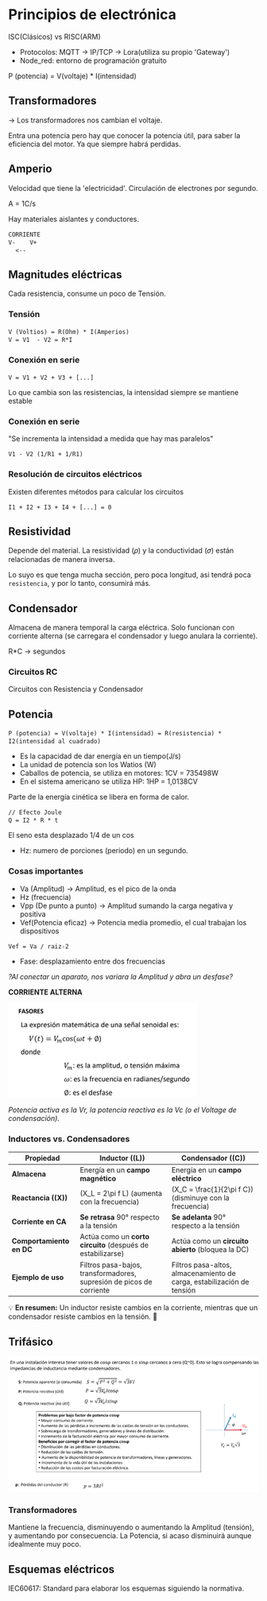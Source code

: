 # Principios de electrónica
ISC(Clásicos) vs RISC(ARM) 
- Protocolos: MQTT -> IP/TCP -> Lora(utiliza su propio 'Gateway')
- Node_red: entorno de programación gratuito 

P (potencia) = V(voltaje) * I(intensidad)
## Transformadores
-> Los transformadores nos cambian el voltaje.

Entra una potencia pero hay que conocer la potencia útil, para saber la eficiencia del motor. Ya que siempre habrá perdidas.
## Amperio
Velocidad que tiene la 'electricidad'. Circulación de electrones por segundo.

A = 1C/s

Hay materiales aislantes y conductores.
```
CORRIENTE
V-    V+
  <--
```
## Magnitudes eléctricas
Cada resistencia, consume un poco de Tensión.
### Tensión
```
V (Voltios) = R(Ohm) * I(Amperios)
V = V1  - V2 = R*I
```
### Conexión en serie

`V = V1 + V2 + V3 + [...]`

Lo que cambia son las resistencias, la intensidad siempre se mantiene estable

### Conexión en serie

"Se incrementa la intensidad a medida que hay mas paralelos"

```
V1 - V2 (1/R1 + 1/R1)
```

### Resolución de circuitos eléctricos
Existen diferentes métodos para calcular los circuitos

```
I1 + I2 + I3 + I4 + [...] = 0
```

## Resistividad
Depende del material. 
La resistividad (𝜌) y la conductividad (𝜎) están relacionadas de manera inversa.

Lo suyo es que tenga mucha sección, pero poca longitud, asi tendrá poca `resistencia`, y por lo tanto, consumirá más.

## Condensador
Almacena de manera temporal la carga eléctrica. Solo funcionan con corriente alterna (se carregara el condensador y luego anulara la corriente).

R*C -> segundos
### Circuitos RC
Circuitos con Resistencia y Condensador

## Potencia
```
P (potencia) = V(voltaje) * I(intensidad) = R(resistencia) * I2(intensidad al cuadrado)
```
- Es la capacidad de dar energía en un tiempo(J/s)
- La unidad de potencia son los Watios (W)
- Caballos de potencia, se utiliza en motores: 1CV = 735498W
- En el sistema americano se utiliza HP: 1HP = 1,0138CV

Parte de la energía cinética se libera en forma de calor.
```
// Efecto Joule
Q = I2 * R * t
```
El seno esta desplazado 1/4 de un cos

- Hz: numero de porciones (periodo) en un segundo.

### Cosas importantes
- Va (Amplitud) -> Amplitud, es el pico de la onda
- Hz (frecuencia)
- Vpp (De punto a punto) -> Amplitud sumando la carga negativa y positiva
- Vef(Potencia eficaz) -> Potencia media promedio, el cual trabajan los dispositivos

```
Vef = Va / raiz-2
```

- Fase: desplazamiento entre dos frecuencias

_?Al conectar un aparato, nos variara la Amplitud y abra un desfase?_

**CORRIENTE ALTERNA**

![Corriente alterna](../public/img/corriente_alterna.png)

_Potencia activa es la Vr, la potencia reactiva es la Vc (o el Voltage de condensación)._

### **Inductores vs. Condensadores**  

| Propiedad        | **Inductor (\(L\))**  | **Condensador (\(C\))**  |
|-----------------|----------------|----------------|
| **Almacena**    | Energía en un **campo magnético** | Energía en un **campo eléctrico** |
| **Reactancia (\(X\))** | \(X_L = 2\pi f L\) (aumenta con la frecuencia) | \(X_C = \frac{1}{2\pi f C}\) (disminuye con la frecuencia) |
| **Corriente en CA** | **Se retrasa** 90° respecto a la tensión | **Se adelanta** 90° respecto a la tensión |
| **Comportamiento en DC** | Actúa como un **corto circuito** (después de estabilizarse) | Actúa como un **circuito abierto** (bloquea la DC) |
| **Ejemplo de uso** | Filtros pasa-bajos, transformadores, supresión de picos de corriente | Filtros pasa-altos, almacenamiento de carga, estabilización de tensión |

💡 **En resumen:** Un inductor resiste cambios en la corriente, mientras que un condensador resiste cambios en la tensión. 🚀

## Trifásico

![Fi de trifasicos](../public/img/fi_trifasico.png)
### Transformadores
Mantiene la frecuencia, disminuyendo o aumentando la Amplitud (tensión), y aumentando por consecuencia. La Potencia, si acaso disminuirá aunque idealmente muy poco.

## Esquemas eléctricos
IEC60617: Standard para elaborar los esquemas siguiendo la normativa.
